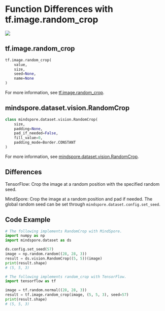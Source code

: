 # Function Differences with tf.image.random_crop

<a href="https://gitee.com/mindspore/docs/blob/r1.8/docs/mindspore/source_en/note/api_mapping/tensorflow_diff/random_crop.md" target="_blank"><img src="https://mindspore-website.obs.cn-north-4.myhuaweicloud.com/website-images/master/resource/_static/logo_source_en.png"></a>

## tf.image.random_crop

```python
tf.image.random_crop(
    value,
    size,
    seed=None,
    name=None
)
```

For more information, see [tf.image.random_crop](https://www.tensorflow.org/versions/r1.15/api_docs/python/tf/image/random_crop).

## mindspore.dataset.vision.RandomCrop

```python
class mindspore.dataset.vision.RandomCrop(
    size,
    padding=None,
    pad_if_needed=False,
    fill_value=0,
    padding_mode=Border.CONSTANT
)
```

For more information, see [mindspore.dataset.vision.RandomCrop](https://mindspore.cn/docs/en/r1.8/api_python/dataset_vision/mindspore.dataset.vision.RandomCrop.html#mindspore.dataset.vision.RandomCrop).

## Differences

TensorFlow: Crop the image at a random position with the specified random seed.

MindSpore: Crop the image at a random position and pad if needed. The global random seed can be set through `mindspore.dataset.config.set_seed`.

## Code Example

```python
# The following implements RandomCrop with MindSpore.
import numpy as np
import mindspore.dataset as ds

ds.config.set_seed(57)
image = np.random.random((28, 28, 3))
result = ds.vision.RandomCrop((5, 5))(image)
print(result.shape)
# (5, 5, 3)

# The following implements random_crop with TensorFlow.
import tensorflow as tf

image = tf.random.normal((28, 28, 3))
result = tf.image.random_crop(image, (5, 5, 3), seed=57)
print(result.shape)
# (5, 5, 3)
```
